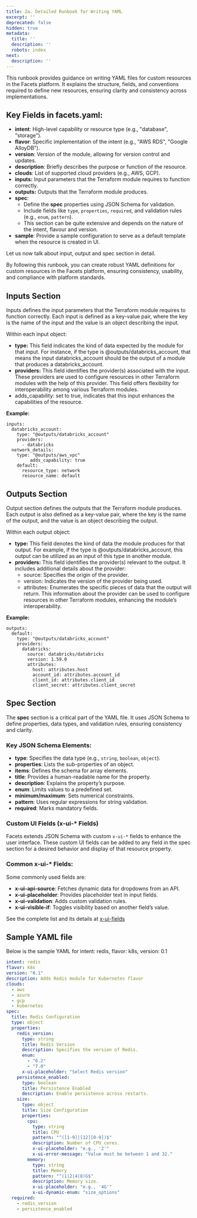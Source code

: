 ```yaml
---
title: 2a. Detailed Runbook for Writing YAML
excerpt: ''
deprecated: false
hidden: true
metadata:
  title: ''
  description: ''
  robots: index
next:
  description: ''
---
```

This runbook provides guidance on writing YAML files for custom resources in the Facets platform. It explains the structure, fields, and conventions required to define new resources, ensuring clarity and consistency across implementations.

## Key Fields in facets.yaml:

* **intent**: High-level capability or resource type (e.g., "database", "storage").
* **flavor**: Specific implementation of the intent (e.g., "AWS RDS", "Google AlloyDB").
* **version**: Version of the module, allowing for version control and updates.
* **description**: Briefly describes the purpose or function of the resource.
* **clouds**: List of supported cloud providers (e.g., AWS, GCP).
* **inputs:** Input parameters that the Terraform module requires to function correctly.
* **outputs:** Outputs that the Terraform module produces.
* **spec**:
  * Define the **spec** properties using JSON Schema for validation.
  * Include fields like `type`, `properties`, `required`, and validation rules (e.g., `enum`, `pattern`).
  * This section can be quite extensive and depends on the nature of the intent, flavour and version.
* **sample**: Provide a sample configuration to serve as a default template when the resource is created in UI.

Let us now talk about input, output and spec section in detail.

By following this runbook, you can create robust YAML definitions for custom resources in the Facets platform, ensuring consistency, usability, and compliance with platform standards.

## Inputs Section

Inputs defines the input parameters that the Terraform module requires to function correctly. Each input is defined as a key-value pair, where the key is the name of the input and the value is an object describing the input.

Within each input object:

* **type:** This field indicates the kind of data expected by the module for that input. For instance, if the type is @outputs/databricks\_account, that means the input databricks\_account should be the output of a module that produces a databricks\_account.
* **providers:** This field identifies the provider(s) associated with the input. These providers are used to configure resources in other Terraform modules with the help of this provider. This field offers flexibility for interoperability among various Terraform modules.
* adds\_capability: set to true, indicates that this input enhances the capabilities of the resource.

**Example:**

```Text yaml
inputs:  
  databricks_account:  
    type: "@outputs/databricks_account"  
    providers:  
      - databricks  
  network_details:  
    type: "@outputs/aws_vpc"  
         adds_capability: true  
    default:  
      resource_type: network  
      resource_name: default
```

## Outputs Section

Output section defines the outputs that the Terraform module produces. Each output is also defined as a key-value pair, where the key is the name of the output, and the value is an object describing the output.

Within each output object:

* **type:** This field denotes the kind of data the module produces for that output. For example, if the type is @outputs/databricks\_account, this output can be utilized as an input of this type in another module.
* **providers:** This field identifies the provider(s) relevant to the output. It includes additional details about the provider:
  * source: Specifies the origin of the provider.
  * version: Indicates the version of the provider being used.
  * attributes: Enumerates the specific pieces of data that the output will return. This information about the provider can be used to configure resources in other Terraform modules, enhancing the module’s interoperability.

**Example:**

```Text yaml
outputs:
  default:
    type: "@outputs/databricks_account"
    providers:
      databricks:
        source: databricks/databricks
        version: 1.59.0
        attributes:
          host: attributes.host
          account_id: attributes.account_id
          client_id: attributes.client_id
          client_secret: attributes.client_secret

```

## Spec Section

The **spec** section is a critical part of the YAML file. It uses JSON Schema to define properties, data types, and validation rules, ensuring consistency and clarity.

### Key JSON Schema Elements:

* **type**: Specifies the data type (e.g., `string`, `boolean`, `object`).
* **properties**: Lists the sub-properties of an object.
* **items**: Defines the schema for array elements.
* **title**: Provides a human-readable name for the property.
* **description**: Explains the property’s purpose.
* **enum**: Limits values to a predefined set.
* **minimum/maximum**: Sets numerical constraints.
* **pattern**: Uses regular expressions for string validation.
* **required**: Marks mandatory fields.

### Custom UI Fields (x-ui-\* Fields)

Facets extends JSON Schema with custom `x-ui-*` fields to enhance the user interface. These custom UI fields can be added to any field in the spec section for a desired behavior and display of that resource property.

### Common x-ui-\* Fields:

Some commonly used fields are:

* **x-ui-api-source**: Fetches dynamic data for dropdowns from an API.
* **x-ui-placeholder**: Provides placeholder text in input fields.
* **x-ui-validation**: Adds custom validation rules.
* **x-ui-visible-if**: Toggles visibility based on another field’s value.

See the complete list and its details at [x-ui-fields](https://readme.facets.cloud/docs/facets-yaml-x-ui-fields)

## Sample YAML file

Below is the sample YAML for intent: redis, flavor: k8s, version: 0.1

```yaml
intent: redis
flavor: k8s
version: "0.1"
description: Adds Redis module for Kubernetes flavor
clouds:
  - aws
  - azure
  - gcp
  - kubernetes
spec:
  title: Redis Configuration
  type: object
  properties:
    redis_version:
      type: string
      title: Redis Version
      description: Specifies the version of Redis.
      enum:
        - "6.2"
        - "7.0"
      x-ui-placeholder: "Select Redis version"
    persistence_enabled:
      type: boolean
      title: Persistence Enabled
      description: Enable persistence across restarts.
    size:
      type: object
      title: Size Configuration
      properties:
        cpu:
          type: string
          title: CPU
          pattern: "^([1-9]|[12][0-9])$"
          description: Number of CPU cores.
          x-ui-placeholder: "e.g., '2'"
          x-ui-error-message: "Value must be between 1 and 32."
        memory:
          type: string
          title: Memory
          pattern: "^(1|2|4|8)G$"
          description: Memory size.
          x-ui-placeholder: "e.g., '4G'"
          x-ui-dynamic-enum: "size_options"
  required:
    - redis_version
    - persistence_enabled
```
